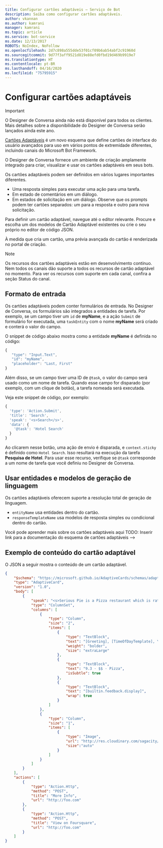 ```yaml
---
title: Configurar cartões adaptáveis – Serviço de Bot
description: Saiba como configurar cartões adaptáveis.
author: vkannan
ms.author: kamrani
manager: kamrani
ms.topic: article
ms.service: bot-service
ms.date: 12/13/2017
ROBOTS: NoIndex, NoFollow
ms.openlocfilehash: 2d7c898a555dde53f01cf09b6ab54abf2c91960d
ms.sourcegitcommit: 9d77f3aff9521d819e88efd0fbd19d469b9919e7
ms.translationtype: HT
ms.contentlocale: pt-BR
ms.lasthandoff: 04/16/2020
ms.locfileid: "75795915"
---
```

# <a name="configure-adaptive-cards"></a>Configurar cartões adaptáveis
> [!IMPORTANT]
> O Designer de Conversa ainda não está disponível para todos os clientes. Mais detalhes sobre a disponibilidade do Designer de Conversa serão lançados ainda este ano.

<a href="http://adaptivecards.io" target="_blank">Cartões Adaptáveis</a> é um novo esquema que define cartões de interface do usuário avançados para uso em vários pontos de extremidade diferentes, incluindo canais do Microsoft Bot Framework. 

O Designer de Conversa fornece um ambiente de criação amplamente integrado para criar, visualizar e usar os cartões adaptáveis em seus bots. 

Os cartões adaptáveis podem ser definidos em vários lugares importantes diferentes.

- Uma resposta simples para executar uma ação para uma tarefa.
- Em estado de comentários em um diálogo.
- Em estados de solicitação em um diálogo. Observe que os prompts podem ter cartões separados: um para a resposta e outro para nova solicitação.

Para definir um cartão adaptável, navegue até o editor relevante. Procure e escolha um dos modelos de Cartão Adaptável existentes ou crie o seu próprio no editor de código JSON. 

À medida que cria um cartão, uma prévia avançada do cartão é renderizada no portal de criação.

> [!NOTE]
> Os recursos dos cartões adaptáveis estão em desenvolvimento contínuo. Nem todos os canais dão suporte a todos os recursos de cartão adaptável no momento. Para ver os recursos com suporte em cada canal, confira a seção Status do canal.

## <a name="input-form"></a>Formato de entrada

Os cartões adaptáveis podem conter formulários de entrada. No Designer de Conversa, os formulários são integrados a entidades de tarefa. Por exemplo, se um campo tiver um `id` de **myName**, e a ação `Submit` de formulário for executada, uma `taskEntity` com o nome **myName** será criado e conterá o valor do campo. 

O snippet de código abaixo mostra como a entidade **myName** é definida no código:

```javascript
{
   "type": "Input.Text",
   "id": "myName",
   "placeholder": "Last, First"
}
```

Além disso, se um campo tiver uma ID de `@task`, o valor do campo será usado como um nome de tarefa. Quando esse campo for disparado (por exemplo, com um clique de botão), a tarefa nomeada será executada. 

Veja este snippet de código, por exemplo:

```javascript
{
  'type': 'Action.Submit',
  'title': 'Search',
  'speak': '<s>Search</s>',
  'data': {
    '@task': 'Hotel Search'
  }
}
```

Ao clicarem nesse botão, uma ação de envio é disparada, e `context.sticky` é definido como `Hotel Search`. Isso resultará na execução da tarefa **Pesquisa de Hotel**. Para usar esse recurso, verifique se `@task` corresponde a um nome de tarefa que você definiu no Designer de Conversa.

## <a name="use-entities-and-language-generation-templates"></a>Usar entidades e modelos de geração de linguagem
Os cartões adaptáveis oferecem suporte a resolução total de geração de linguagem.

* `entityName` usa entidades dentro do cartão.
* `responseTemplateName` usa modelos de resposta simples ou condicional dentro do cartão.

Você pode aprender mais sobre os cartões adaptáveis aqui  TODO: Inserir link para a documentação do esquema de cartões adaptáveis -->

## <a name="sample-adaptive-card-payload"></a>Exemplo de conteúdo do cartão adaptável

O JSON a seguir mostra o conteúdo de um cartão adaptável.

```json
{
    "$schema": "https://microsoft.github.io/AdaptiveCards/schemas/adaptive-card.json",
    "type": "AdaptiveCard",
    "version": "1.0",
    "body": [
        {
            "speak": "<s>Serious Pie is a Pizza restaurant which is rated 9.3 by customers.</s>",
            "type": "ColumnSet",
            "columns": [
                {
                    "type": "Column",
                    "size": "2",
                    "items": [
                        {
                            "type": "TextBlock",
                            "text": "[Greeting], [TimeOfDayTemplate], You can eat in {location}",
                            "weight": "bolder",
                            "size": "extraLarge"
                        },
                        {
                            "type": "TextBlock",
                            "text": "9.3 · $$ · Pizza",
                            "isSubtle": true
                        },
                        {
                            "type": "TextBlock",
                            "text": "[builtin.feedback.display]",
                            "wrap": true
                        }
                    ]
                },
                {
                    "type": "Column",
                    "size": "1",
                    "items": [
                        {
                            "type": "Image",
                            "url": "http://res.cloudinary.com/sagacity/image/upload/c_crop,h_670,w_635,x_0,y_0/c_scale,w_640/v1397425743/Untitled-4_lviznp.jpg",
                            "size":"auto"
                        }
                    ]
                }
            ]
        }
    ],
    "actions": [
        {
            "type": "Action.Http",
            "method": "POST",
            "title": "More Info",
            "url": "http://foo.com"
        },
        {
            "type": "Action.Http",
            "method": "POST",
            "title": "View on Foursquare",
            "url": "http://foo.com"
        }
    ]
}
```

